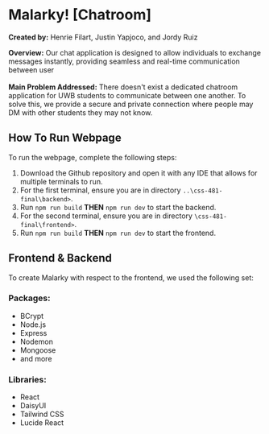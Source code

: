 # Malarky! [Chatroom]

**Created by:** Henrie Filart, Justin Yapjoco, and Jordy Ruiz

**Overview:** Our chat application is designed to allow individuals to exchange messages instantly, providing seamless and 
real-time communication between user 
<br><br>
**Main Problem Addressed:** There doesn't exist a dedicated chatroom application for UWB students to communicate between
one another. To solve this, we provide a secure and private connection where people may DM with other students they may
not know.

## How To Run Webpage
To run the webpage, complete the following steps:
1. Download the Github repository and open it with any IDE that allows for multiple terminals to run.
2. For the first terminal, ensure you are in directory `..\css-481-final\backend>`.
4. Run `npm run build` **THEN** `npm run dev` to start the backend.
5. For the second terminal, ensure you are in directory `\css-481-final\frontend>`.
6. Run `npm run build` **THEN** `npm run dev` to start the frontend.

## Frontend & Backend

To create Malarky with respect to the frontend, we used the following set:
### Packages:
- BCrypt
- Node.js
- Express
- Nodemon
- Mongoose
- and more
### Libraries:
- React
- DaisyUI
- Tailwind CSS
- Lucide React
